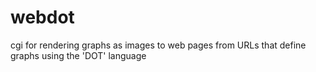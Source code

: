 webdot
======

cgi for rendering graphs as images to web pages from URLs that define graphs using the 'DOT' language
